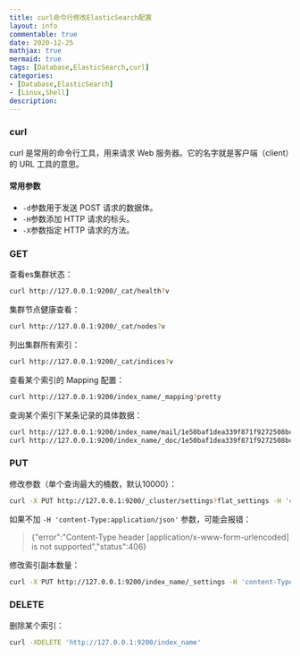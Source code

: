 ```yaml
---
title: curl命令行修改ElasticSearch配置
layout: info
commentable: true
date: 2020-12-25
mathjax: true
mermaid: true
tags: [Database,ElasticSearch,curl]
categories: 
- [Database,ElasticSearch]
- [Linux,Shell]
description: 
---
```


### curl

curl 是常用的命令行工具，用来请求 Web 服务器。它的名字就是客户端（client）的 URL 工具的意思。

<!--more-->

#### 常用参数

- `-d`参数用于发送 POST 请求的数据体。
- `-H`参数添加 HTTP 请求的标头。
- `-X`参数指定 HTTP 请求的方法。

### GET

查看es集群状态：

```bash
curl http://127.0.0.1:9200/_cat/health?v
```

集群节点健康查看：

```bash
curl http://127.0.0.1:9200/_cat/nodes?v
```

列出集群所有索引：

```bash
curl http://127.0.0.1:9200/_cat/indices?v
```

查看某个索引的 Mapping 配置：

```bash
curl http://127.0.0.1:9200/index_name/_mapping?pretty
```

查询某个索引下某条记录的具体数据：

```bash
curl http://127.0.0.1:9200/index_name/mail/1e50baf1dea339f871f9272508bc7615
curl http://127.0.0.1:9200/index_name/_doc/1e50baf1dea339f871f9272508bc7615（默认 type 为 _doc）
```

### PUT

修改参数（单个查询最大的桶数，默认10000）：

```bash
curl -X PUT http://127.0.0.1:9200/_cluster/settings?flat_settings -H 'content-Type:application/json' -d '{"persistent":{"search":{"max_buckets":"2147483647"}}}'
```

如果不加 `-H 'content-Type:application/json'` 参数，可能会报错：

> {"error":"Content-Type header [application/x-www-form-urlencoded] is not supported","status":406}

修改索引副本数量：

```bash
curl -X PUT http://127.0.0.1:9200/index_name/_settings -H 'content-Type:application/json' -d '{"number_of_replicas": 2}'
```

### DELETE

删除某个索引：

```bash
curl -XDELETE 'http://127.0.0.1:9200/index_name'
```

